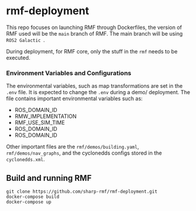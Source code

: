 # rmf-deployment

This repo focuses on launching RMF through Dockerfiles, the version of RMF used will be the <code>main</code> branch of RMF. The main branch will be using <code> ROS2 Galactic </code>.

During deployment, for RMF core, only the stuff in the <code>rmf</code> needs to be executed.

### Environment Variables and Configurations

The environmental variables, such as map transformations are set in the <code>.env</code> file. It is expected to change the <code>.env</code> during a demo/ deployment. The file contains important environmental variables such as:
* ROS_DOMAIN_ID
* RMW_IMPLEMENTATION
* RMF_USE_SIM_TIME
* ROS_DOMAIN_ID
* ROS_DOMAIN_ID

Other important files are the <code>rmf/demos/building.yaml</code>, <code>rmf/demos/nav_graphs</code>, and the cyclonedds configs stored in the <code>cyclonedds.xml</code>.
## Build and running RMF
```
git clone https://github.com/sharp-rmf/rmf-deployment.git
docker-compose build
docker-compose up
```
